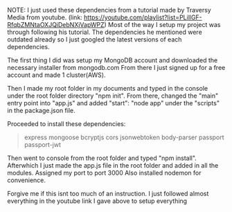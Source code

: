 NOTE: I just used these dependencies from a tutorial made by Traversy Media from youtube. (link: https://youtube.com/playlist?list=PLillGF-RfqbZMNtaOXJQiDebNXjVapWPZ)
Most of the way I setup my project was through following his tutorial. The dependencies he mentioned were outdated already so I just googled the latest versions of each dependencies.

The first thing I did was setup my MongoDB account and downloaded the necessary installer from mongodb.com
From there I just signed up for a free account and made 1 cluster(AWS).

Then I made my root folder in my documents and typed in the console under the root folder directory "npm init".
From there, changed the "main" entry point into "app.js" and added "start": "node app" under the "scripts" in the package.json file.

Proceeded to install these dependencies:
>express
>mongoose
>bcryptjs
>cors
>jsonwebtoken
>body-parser
>passport
>passport-jwt

Then went to console from the root folder and typed "npm install".
Afterwhich I just made the app.js file in the root folder and added in all the modules.
Assigned my port to port 3000
Also installed nodemon for convenience.

Forgive me if this isnt too much of an instruction. I just followed almost everything in the youtube link I gave above to setup everything
